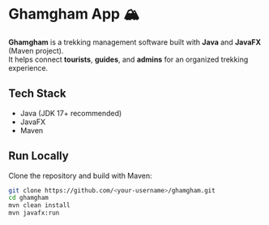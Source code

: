 # Ghamgham App 🏔️

**Ghamgham** is a trekking management software built with **Java** and **JavaFX** (Maven project).  
It helps connect **tourists**, **guides**, and **admins** for an organized trekking experience.


## Tech Stack
- Java (JDK 17+ recommended)
- JavaFX
- Maven

## Run Locally
Clone the repository and build with Maven:

```bash
git clone https://github.com/<your-username>/ghamgham.git
cd ghamgham
mvn clean install
mvn javafx:run
